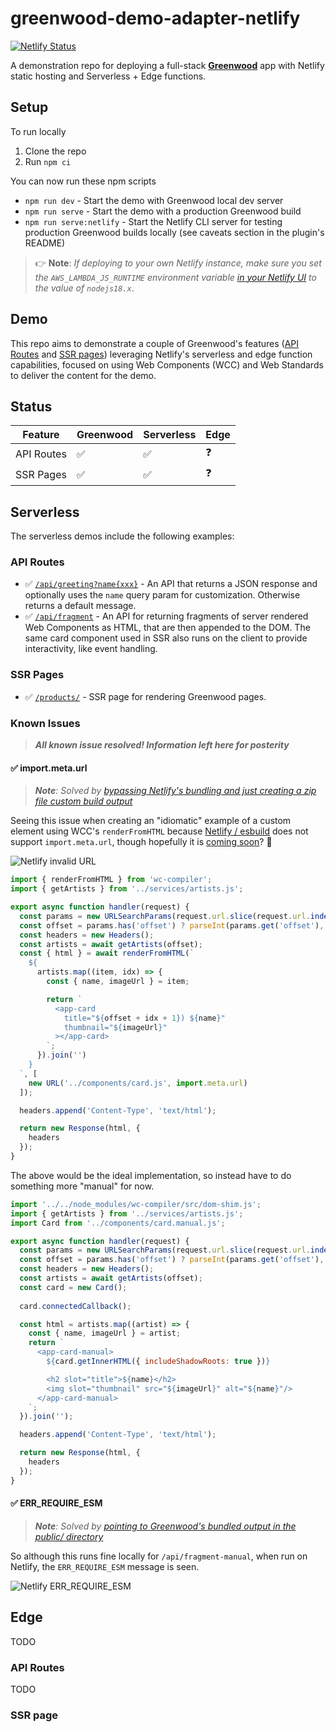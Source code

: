 # greenwood-demo-adapter-netlify

[![Netlify Status](https://api.netlify.com/api/v1/badges/7ad371a0-a026-423f-8a92-73b762975cc6/deploy-status)](https://app.netlify.com/sites/harmonious-gaufre-bb14cf/deploys)

A demonstration repo for deploying a full-stack [**Greenwood**](https://www.greenwoodjs.io/) app with Netlify static hosting and Serverless + Edge functions.

## Setup

To run locally
1. Clone the repo
1. Run `npm ci`

You can now run these npm scripts
- `npm run dev` - Start the demo with Greenwood local dev server
- `npm run serve` - Start the demo with a production Greenwood build
- `npm run serve:netlify` - Start the Netlify CLI server for testing production Greenwood builds locally (see caveats section in the plugin's README)

> 👉 **Note**: _If deploying to your own Netlify instance, make sure you set the `AWS_LAMBDA_JS_RUNTIME` environment variable [in your Netlify UI](https://answers.netlify.com/t/aws-lambda-js-runtime-nodejs14-x/32161/2) to the value of  `nodejs18.x`_.

## Demo

This repo aims to demonstrate a couple of Greenwood's features ([API Routes](https://www.greenwoodjs.io/docs/api-routes/) and [SSR pages](https://www.greenwoodjs.io/docs/server-rendering/#routes)) leveraging Netlify's serverless and edge function capabilities, focused on using Web Components (WCC) and Web Standards to deliver the content for the demo.

## Status

|Feature    |Greenwood |Serverless|Edge|
|---------- |----------|----------|----|
|API Routes |   ✅     |  ✅      | ❓ |
|SSR Pages  |   ✅     |  ✅      | ❓ |

## Serverless

The serverless demos include the following examples:

### API Routes

- ✅  [`/api/greeting?name{xxx}`](https://harmonious-gaufre-bb14cf.netlify.app/api/greeting) - An API that returns a JSON response and optionally uses the `name` query param for customization.  Otherwise returns a default message.
- ✅  [`/api/fragment`](https://harmonious-gaufre-bb14cf.netlify.app/api/fragment) - An API for returning fragments of server rendered Web Components as HTML, that are then appended to the DOM.  The same card component used in SSR also runs on the client to provide interactivity, like event handling.

### SSR Pages

-  ✅ [`/products/`](https://harmonious-gaufre-bb14cf.netlify.app/products/) - SSR page for rendering Greenwood pages.

### Known Issues

> _**All known issue resolved!  Information left here for posterity**_

####  ✅ import.meta.url

> _**Note**: Solved by [bypassing Netlify's bundling and just creating a zip file custom build output](https://github.com/ProjectEvergreen/greenwood-demo-adapter-netlify/pull/4/commits/7787bc62cb891169a2c8156c0790f648288cab0b)_

Seeing this issue when creating an "idiomatic" example of a custom element using WCC's `renderFromHTML` because [Netlify / esbuild](https://github.com/evanw/esbuild/issues/795) does not support `import.meta.url`, though hopefully it is [coming soon](https://github.com/evanw/esbuild/pull/2508)? 🥺

![Netlify invalid URL](./netlify-invalid-url.png)

```js
import { renderFromHTML } from 'wc-compiler';
import { getArtists } from '../services/artists.js';

export async function handler(request) {
  const params = new URLSearchParams(request.url.slice(request.url.indexOf('?')));
  const offset = params.has('offset') ? parseInt(params.get('offset'), 10) : null;
  const headers = new Headers();
  const artists = await getArtists(offset);
  const { html } = await renderFromHTML(`
    ${
      artists.map((item, idx) => {
        const { name, imageUrl } = item;

        return `
          <app-card
            title="${offset + idx + 1}) ${name}"
            thumbnail="${imageUrl}"
          ></app-card>
        `;
      }).join('')
    }
  `, [
    new URL('../components/card.js', import.meta.url)
  ]);

  headers.append('Content-Type', 'text/html');

  return new Response(html, {
    headers
  });
}
```

The above would be the ideal implementation, so instead have to do something more "manual" for now.
```js
import '../../node_modules/wc-compiler/src/dom-shim.js';
import { getArtists } from '../services/artists.js';
import Card from '../components/card.manual.js';

export async function handler(request) {
  const params = new URLSearchParams(request.url.slice(request.url.indexOf('?')));
  const offset = params.has('offset') ? parseInt(params.get('offset'), 10) : null;
  const headers = new Headers();
  const artists = await getArtists(offset);
  const card = new Card();
  
  card.connectedCallback();

  const html = artists.map((artist) => {
    const { name, imageUrl } = artist;
    return `
      <app-card-manual>
        ${card.getInnerHTML({ includeShadowRoots: true })}

        <h2 slot="title">${name}</h2>
        <img slot="thumbnail" src="${imageUrl}" alt="${name}"/>
      </app-card-manual>
    `;
  }).join('');

  headers.append('Content-Type', 'text/html');

  return new Response(html, {
    headers
  });
}
```

####  ✅ ERR_REQUIRE_ESM

> _**Note**: Solved by [pointing to Greenwood's bundled output in the _public/_ directory](https://github.com/ProjectEvergreen/greenwood-demo-adapter-netlify/pull/1)_

So although this runs fine locally for `/api/fragment-manual`, when run on Netlify, the `ERR_REQUIRE_ESM` message is seen.

![Netlify ERR_REQUIRE_ESM](./netlify-err-require-esm.png)

## Edge

TODO

### API Routes

TODO

### SSR page